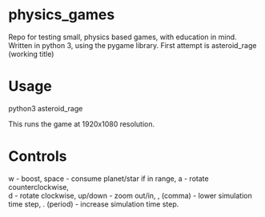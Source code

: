 # physics_games
Repo for testing small, physics based games, with education in mind. Written in python 3, using the pygame library.
First attempt is asteroid_rage (working title)

# Usage
python3 asteroid_rage

This runs the game at 1920x1080 resolution.


# Controls
w - boost, space - consume planet/star if in range,
a - rotate counterclockwise,  
d - rotate clockwise,
up/down - zoom out/in,
, (comma) - lower simulation time step,
. (period) - increase simulation time step.
